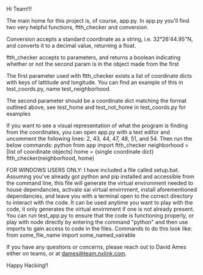 Hi Team!!!

The main home for this project is, of course, app.py.
In app.py you'll find two very helpful functions, ftth_checker and conversion. 

Conversion accepts a standard coordinate as a string, i.e. 32°26'44.95"N, and converts it
to a decimal value, returning a float.


ftth_checker accepts to parameters, and returns a boolean indicating whether or not the second param is in the object made from the first

The first parameter used with ftth_checker exists a list of coordinate dicts with keys of lattitude and longitude. You
can find an example of this in test_coords.py, name test_neighborhood.

The second parameter should be a coordinate dict matching the format outlined above, see test_home and test_not_home in 
test_coords.py for examples

If you want to see a visual representation of what the program is finding from the coordinates, you can open app.py with a text editor and uncomment the following lines: 2, 43, 44, 47, 48, 51, and 54. Then run the below commands:
    python
    from app import ftth_checker
    neighborhood = [list of coordinate objects]
    home = {single coordinate dict}
    ftth_checker(neighborhood, home)

FOR WINDOWS USERS ONLY: I have included a file called setup.bat. Assuming you've already got python and pip installed and
accessible from the command line, this file will generate the virtual environment needed to house dependancies, activate
sai virtual envirnment, install aforementioned dependancies, and leave you with a terminal open to the correct directory
to interact with the code. It can be used anytime you want to play with the code, it only generates the virtual envirnment if one is not already present. You can run test_app.py to ensure that the code is functioning properly, or play with node directly
by entering the command "python" and then use imports to gain access to code in the files. Commands to do this look like:
    from some_file_name import some_named_vairable

If you have any questions or concerns, please reach out to David Ames either on teams, or at 
dames@team.nxlink.com.

Happy Hacking!!


